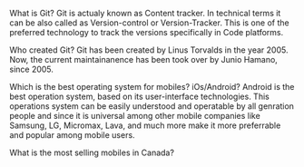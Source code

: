 What is Git?
Git is actualy known as Content tracker. In technical terms it can be also called as Version-control or Version-Tracker. This is one of the preferred technology to track the versions specifically in Code platforms.

Who created Git?
Git has been created by Linus Torvalds in the year 2005. Now, the current maintainanence has been took over by Junio Hamano, since 2005.

Which is the best operating system for mobiles? iOs/Android?
Android is the best operation system, based on its user-interface technologies. This operations system can be easily understood and operatable by all genration people and since it is universal among other mobile companies like Samsung, LG, Micromax, Lava, and much more make it more preferrable and popular among mobile users.

What is the most selling mobiles in Canada?
